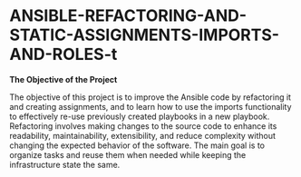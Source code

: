 # ANSIBLE-REFACTORING-AND-STATIC-ASSIGNMENTS-IMPORTS-AND-ROLES-t

**The Objective of the Project**


The objective of this project is to improve the Ansible code by refactoring it and creating assignments, and to learn how to use the imports functionality to effectively re-use previously created playbooks in a new playbook. Refactoring involves making changes to the source code to enhance its readability, maintainability, extensibility, and reduce complexity without changing the expected behavior of the software. The main goal is to organize tasks and reuse them when needed while keeping the infrastructure state the same.
